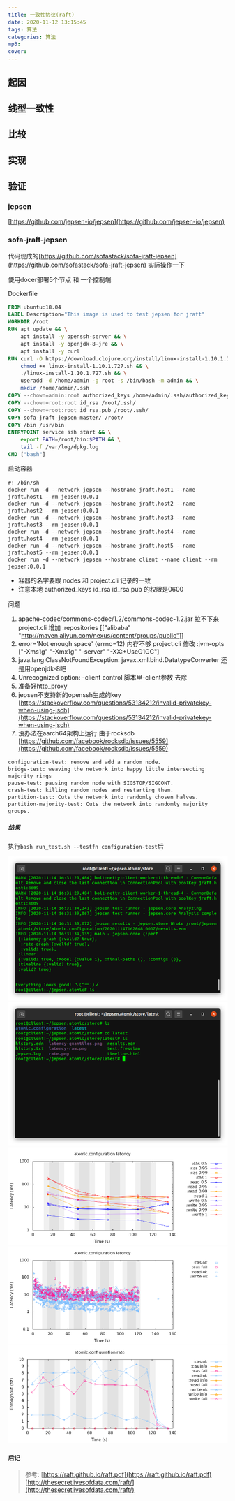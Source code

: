 ```yaml
---
title: 一致性协议(raft)
date: 2020-11-12 13:15:45
tags: 算法
categories: 算法
mp3:
cover:
---
```

## 起因

## 线型一致性

## 比较

## 实现

## 验证

### jepsen
[https://github.com/jepsen-io/jepsen](https://github.com/jepsen-io/jepsen)

### sofa-jraft-jepsen
代码现成的[https://github.com/sofastack/sofa-jraft-jepsen](https://github.com/sofastack/sofa-jraft-jepsen) 实际操作一下

使用docer部署5个节点 和 一个控制端

Dockerfile

```Dockerfile
FROM ubuntu:18.04
LABEL Description="This image is used to test jepsen for jraft"
WORKDIR /root
RUN apt update && \
	apt install -y openssh-server && \
	apt install -y openjdk-8-jre && \
	apt install -y curl
RUN	curl -O https://download.clojure.org/install/linux-install-1.10.1.727.sh &&\
	chmod +x linux-install-1.10.1.727.sh && \
	./linux-install-1.10.1.727.sh && \
	useradd -d /home/admin -g root -s /bin/bash -m admin && \
	mkdir /home/admin/.ssh 
COPY --chown=admin:root authorized_keys /home/admin/.ssh/authorized_keys
COPY --chown=root:root id_rsa /root/.ssh/
COPY --chown=root:root id_rsa.pub /root/.ssh/
COPY sofa-jraft-jepsen-master/ /root/
COPY /bin /usr/bin
ENTRYPOINT service ssh start && \
	export PATH=/root/bin:$PATH && \
	tail -f /var/log/dpkg.log
CMD ["bash"]
```

启动容器
```shell
#! /bin/sh
docker run -d --network jepsen --hostname jraft.host1 --name jraft.host1 --rm jepsen:0.0.1
docker run -d --network jepsen --hostname jraft.host2 --name jraft.host2 --rm jepsen:0.0.1
docker run -d --network jepsen --hostname jraft.host3 --name jraft.host3 --rm jepsen:0.0.1
docker run -d --network jepsen --hostname jraft.host4 --name jraft.host4 --rm jepsen:0.0.1
docker run -d --network jepsen --hostname jraft.host5 --name jraft.host5 --rm jepsen:0.0.1
docker run -d --network jepsen --hostname client --name client --rm jepsen:0.0.1
```

* 容器的名字要跟 nodes 和 project.cli 记录的一致
* 注意本地 authorized_keys id_rsa id_rsa.pub 的权限是0600

问题
1. apache-codec/commons-codec/1.2/commons-codec-1.2.jar 拉不下来
project.cli 增加 :repositories [["alibaba" "http://maven.aliyun.com/nexus/content/groups/public"]]
2. error='Not enough space' (errno=12) 内存不够
project.cli 修改 :jvm-opts ["-Xms1g" "-Xmx1g" "-server" "-XX:+UseG1GC"]
3. java.lang.ClassNotFoundException: javax.xml.bind.DatatypeConverter 还是用openjdk-8吧
4. Unrecognized option: -client control 脚本里-client参数 去除
5. 准备好http_proxy
6. jepsen不支持新的openssh生成的key [https://stackoverflow.com/questions/53134212/invalid-privatekey-when-using-jsch](https://stackoverflow.com/questions/53134212/invalid-privatekey-when-using-jsch)
7. 没办法在aarch64架构上运行 由于rocksdb [https://github.com/facebook/rocksdb/issues/5559](https://github.com/facebook/rocksdb/issues/5559)

> 
    configuration-test: remove and add a random node.
    bridge-test: weaving the network into happy little intersecting majority rings
    pause-test: pausing random node with SIGSTOP/SIGCONT.
    crash-test: killing random nodes and restarting them.
    partition-test: Cuts the network into randomly chosen halves.
    partition-majority-test: Cuts the network into randomly majority groups.

##### 结果


执行```bash run_test.sh --testfn configuration-test```后

![](/assets/2020-11-15-1.png)
![](/assets/2020-11-15-2.png)
![](/assets/latency-quantiles.png)
![](/assets/latency-raw.png)
![](/assets/rate.png)


#### 后记




> 参考:
[https://raft.github.io/raft.pdf](https://raft.github.io/raft.pdf)
[http://thesecretlivesofdata.com/raft/](http://thesecretlivesofdata.com/raft/)

